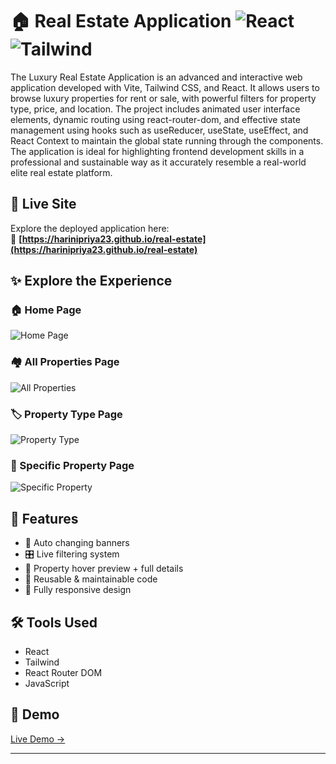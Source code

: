 # 🏠 Real Estate Application ![React](https://img.shields.io/badge/React-18-blue) ![Tailwind](https://img.shields.io/badge/TailwindCSS-3.0-blue)

The Luxury Real Estate Application is an advanced and interactive web application developed with Vite, Tailwind CSS, and React. It allows users to browse luxury properties for rent or sale, with powerful filters for property type, price, and location. The project includes animated user interface elements,  dynamic routing using react-router-dom, and effective state management using hooks such as useReducer, useState, useEffect, and React Context to maintain the global state running through the components. The application is ideal for highlighting frontend development skills in a professional and sustainable way as it accurately resemble a real-world elite real estate platform.

## 🚀 Live Site

Explore the deployed application here:  
🔗 **[https://harinipriya23.github.io/real-estate](https://harinipriya23.github.io/real-estate)**

## ✨ Explore the Experience

### 🏠 Home Page  
![Home Page](home.png)

### 🏘️ All Properties Page  
![All Properties](properties.png)

### 🏷️ Property Type Page  
![Property Type](property-type.png)

### 🏡 Specific Property Page  
![Specific Property](specific-property.png)


## 🔎 Features
- 🔁 Auto changing banners
- 🎛️ Live filtering system
- 👀 Property hover preview + full details
- 🧩 Reusable & maintainable code
- 📱 Fully responsive design

## 🛠️ Tools Used
- React
- Tailwind
- React Router DOM
- JavaScript

## 📲 Demo
[Live Demo →](https://your-demo-link.com)

---

